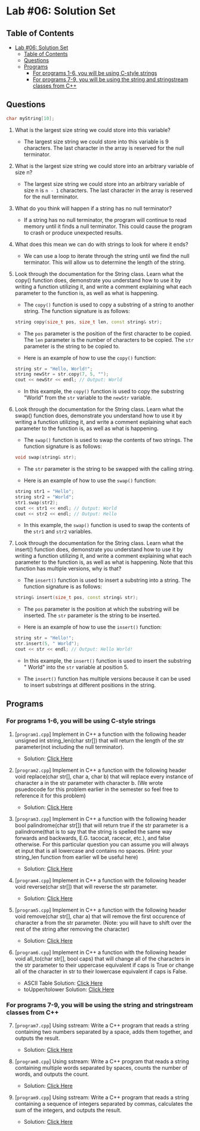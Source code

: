 # Lab #06: Solution Set

## Table of Contents

- [Lab #06: Solution Set](#lab-06-solution-set)
  - [Table of Contents](#table-of-contents)
  - [Questions](#questions)
  - [Programs](#programs)
    - [For programs 1-6, you will be using C-style strings](#for-programs-1-6-you-will-be-using-c-style-strings)
    - [For programs 7-9, you will be using the string and stringstream classes from C++](#for-programs-7-9-you-will-be-using-the-string-and-stringstream-classes-from-c)

## Questions

```cpp
char myString[10];
```

1. What is the largest size string we could store into this variable?

    - The largest size string we could store into this variable is 9 characters. The
    last character in the array is reserved for the null terminator.

2. What is the largest size string we could store into an arbitrary variable of size n?

    - The largest size string we could store into an arbitrary variable of size n is
    `n - 1` characters. The last character in the array is reserved for the null
    terminator.

3. What do you think will happen if a string has no null terminator?

    - If a string has no null terminator, the program will continue to read memory
    until it finds a null terminator. This could cause the program to crash or
    produce unexpected results.

4. What does this mean we can do with strings to look for where it ends?

    - We can use a loop to iterate through the string until we find the null
    terminator. This will allow us to determine the length of the string.

5. Look through the documentation for the String class. Learn what the copy() function does, demonstrate you understand how to use it by writing a function utilizing it, and write a comment explaining what each parameter to the function is, as well as what is happening.

    - The `copy()` function is used to copy a substring of a string to another string. The
    function signature is as follows:

    ```cpp
    string copy(size_t pos, size_t len, const string& str);
    ```

    - The `pos` parameter is the position of the first character to be copied. The `len`
    parameter is the number of characters to be copied. The `str` parameter is the string
    to be copied to.

    - Here is an example of how to use the `copy()` function:

    ```cpp
    string str = "Hello, World!";
    string newStr = str.copy(7, 5, "");
    cout << newStr << endl; // Output: World
    ```

    - In this example, the `copy()` function is used to copy the substring "World" from the
    `str` variable to the `newStr` variable.

6. Look through the documentation for the String class. Learn what the swap() function does, demonstrate you understand how to use it by writing a function utilizing it, and write a comment explaining what each parameter to the function is, as well as what is happening.

    - The `swap()` function is used to swap the contents of two strings. The function
    signature is as follows:

    ```cpp
    void swap(string& str);
    ```

    - The `str` parameter is the string to be swapped with the calling string.

    - Here is an example of how to use the `swap()` function:

    ```cpp
    string str1 = "Hello";
    string str2 = "World";
    str1.swap(str2);
    cout << str1 << endl; // Output: World
    cout << str2 << endl; // Output: Hello
    ```

    - In this example, the `swap()` function is used to swap the contents of the `str1` and
    `str2` variables.

7. Look through the documentation for the String class. Learn what the insert() function does, demonstrate you understand how to use it by writing a function utilizing it, and write a comment explaining what each parameter to the function is, as well as what is happening. Note that this function has multiple versions, why is that?

    - The `insert()` function is used to insert a substring into a string. The function
    signature is as follows:

    ```cpp
    string& insert(size_t pos, const string& str);
    ```

    - The `pos` parameter is the position at which the substring will be inserted. The
    `str` parameter is the string to be inserted.

    - Here is an example of how to use the `insert()` function:

    ```cpp
    string str = "Hello!";
    str.insert(5, " World");
    cout << str << endl; // Output: Hello World!
    ```

    - In this example, the `insert()` function is used to insert the substring " World" into
    the `str` variable at position 5.

    - The `insert()` function has multiple versions because it can be used to insert
    substrings at different positions in the string.

## Programs

### For programs 1-6, you will be using C-style strings

1. [`program1.cpp`] Implement in C++ a function with the following header unsigned int string_len(char str[]) that will return the length of the str parameter(not including the null terminator).

    - Solution: [Click Here](src/program1.cpp)

2. [`program2.cpp`] Implement in C++ a function with the following header void replace(char str[], char a, char b) that will replace every instance of character a in the str parameter with character b. (We wrote psuedocode for this problem earlier in the semester so feel free to reference it for this problem)

    - Solution: [Click Here](src/program2.cpp)

3. [`program3.cpp`] Implement in C++ a function with the following header bool palindrome(char str[]) that will return true if the str parameter is a palindrome(that is to say that the string is spelled the same way forwards and backwards, E.G. tacocat, racecar, etc.), and false otherwise. For this particular question you can assume you will always et input that is all lowercase and contains no spaces. (Hint: your string_len function from earlier wll be useful here)

    - Solution: [Click Here](src/program3.cpp)

4. [`program4.cpp`] Implement in C++ a function with the following header void reverse(char str[]) that will reverse the str parameter.

    - Solution: [Click Here](src/program4.cpp)

5. [`program5.cpp`] Implement in C++ a function with the following header void remove(char str[], char a) that will remove the first occurence of character a from the str parameter. (Note: you will have to shift over the rest of the string after removing the character)

    - Solution: [Click Here](src/program5.cpp)

6. [`program6.cpp`] Implement in C++ a function with the following header void all_to(char str[], bool caps) that will change all of the characters in the str parameter to their uppercase equivalent if caps is True or change all of the character in str to their lowercase equivalent if caps is False.

    - ASCII Table Solution: [Click Here](src/program6-ASCII.cpp)
    - toUpper/tolower Solution: [Click Here](src/program6-TO.cpp)

### For programs 7-9, you will be using the string and stringstream classes from C++

7. [`program7.cpp`] Using sstream: Write a C++ program that reads a string containing two numbers separated by a space, adds them together, and outputs the result.

    - Solution: [Click Here](src/program7.cpp)

8. [`program8.cpp`] Using sstream: Write a C++ program that reads a string containing multiple words separated by spaces, counts the number of words, and outputs the count.

    - Solution: [Click Here](src/program8.cpp)

9. [`program9.cpp`] Using sstream: Write a C++ program that reads a string containing a sequence of integers separated by commas, calculates the sum of the integers, and outputs the result.

    - Solution: [Click Here](src/program9.cpp)
